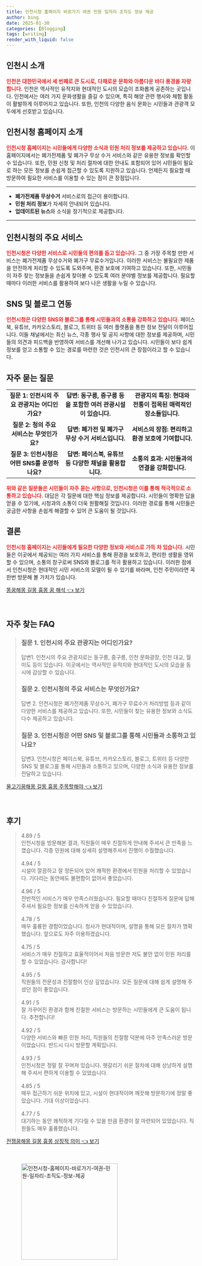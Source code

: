 ```yaml
---
title: 인천시청 홈페이지 바로가기 여권 민원 일자리 조직도 정보 제공
author: bing
date: 2025-01-30
categories: [Blogging]
tags: [writing]
render_with_liquid: false
---
```



<h2 id='인천시_소개'>인천시 소개</h2>

<p><b><span style="color: #ee2323;">인천은 대한민국에서 세 번째로 큰 도시로, 다채로운 문화와 아름다운 바다 풍경을 자랑합니다.</span></b> 인천은 역사적인 유적지와 현대적인 도시의 모습이 조화롭게 공존하는 곳입니다. 인천에서는 여러 가지 문화생활을 즐길 수 있으며, 특히 해양 관련 행사와 체험 활동이 활발하게 이루어지고 있습니다. 또한, 인천의 다양한 음식 문화는 시민들과 관광객 모두에게 선호받고 있습니다.</p>

<h2 id='인천시청_홈페이지_소개'>인천시청 홈페이지 소개</h2>

<p><b><span style="color: #ee2323;">인천시청 홈페이지는 시민들에게 다양한 소식과 민원 처리 정보를 제공하고 있습니다.</span></b> 이 홈페이지에서는 폐가전제품 및 폐가구 무상 수거 서비스와 같은 유용한 정보를 확인할 수 있습니다. 또한, 민원 신청 및 처리 절차에 대한 안내도 포함되어 있어 시민들이 필요로 하는 모든 정보를 손쉽게 접근할 수 있도록 지원하고 있습니다. 언제든지 필요할 때 방문하여 필요한 서비스를 이용할 수 있는 점이 큰 장점입니다.</p>

<hr />

<ul>
    <li><b>폐가전제품 무상수거</b> 서비스로의 접근이 용이합니다.</li>
    <li><b>민원 처리 정보</b>가 자세히 안내되어 있습니다.</li>
    <li><b>업데이트된 뉴스</b>와 소식을 정기적으로 제공합니다.</li>
</ul>

<hr />

<h2 id='주요_서비스'>인천시청의 주요 서비스</h2>

<p><b><span style="color: #ee2323;">인천시청은 다양한 서비스로 시민들의 편의를 돕고 있습니다.</span></b> 그 중 가장 주목할 만한 서비스는 폐가전제품 무상수거와 폐가구 무료수거입니다. 이러한 서비스는 불필요한 제품을 안전하게 처리할 수 있도록 도와주며, 환경 보호에 기여하고 있습니다. 또한, 시민들이 자주 찾는 정보들을 손쉽게 찾아볼 수 있도록 여러 분야별 정보를 제공합니다. 필요할 때마다 이러한 서비스를 활용하여 보다 나은 생활을 누릴 수 있습니다.</p>

<h2 id='SNS_및_블로그_연동'>SNS 및 블로그 연동</h2>

<p><b><span style="color: #ee2323;">인천시청은 다양한 SNS와 블로그를 통해 시민들과의 소통을 강화하고 있습니다.</span></b> 페이스북, 유튜브, 카카오스토리, 블로그, 트위터 등 여러 플랫폼을 통한 정보 전달이 이루어집니다. 이들 채널에서는 최신 뉴스, 각종 행사 및 공지 사항에 대한 정보를 제공하며, 시민들의 의견과 피드백을 반영하여 서비스를 개선해 나가고 있습니다. 시민들이 보다 쉽게 정보를 얻고 소통할 수 있는 경로를 마련한 것은 인천시의 큰 장점이라고 할 수 있습니다.</p>

<h2 id='자주_묻는_질문'>자주 묻는 질문</h2>

<table>
    <tr>
        <td style="text-align: center; height: 17px;"><b>질문 1: 인천시의 주요 관광지는 어디인가요?</b></td>
        <td style="text-align: center; height: 17px;"><b>답변: 동구릉, 중구릉 등을 포함한 여러 관광시설이 있습니다.</b></td>
        <td style="text-align: center; height: 17px;"><b>관광지의 특징: 현대와 전통이 접목된 매력적인 장소들입니다.</b></td>
    </tr>
    <tr>
        <td style="text-align: center; height: 17px;"><b>질문 2: 청의 주요 서비스는 무엇인가요?</b></td>
        <td style="text-align: center; height: 17px;"><b>답변: 폐가전 및 폐가구 무상 수거 서비스입니다.</b></td>
        <td style="text-align: center; height: 17px;"><b>서비스의 장점: 편리하고 환경 보호에 기여합니다.</b></td>
    </tr>
    <tr>
        <td style="text-align: center; height: 17px;"><b>질문 3: 인천시청은 어떤 SNS를 운영하나요?</b></td>
        <td style="text-align: center; height: 17px;"><b>답변: 페이스북, 유튜브 등 다양한 채널을 활용합니다.</b></td>
        <td style="text-align: center; height: 17px;"><b>소통의 효과: 시민들과의 연결을 강화합니다.</b></td>
    </tr>
</table>

<p><b><span style="color: #ee2323;">위와 같은 질문들은 시민들이 자주 묻는 사항으로, 인천시청은 이를 통해 적극적으로 소통하고 있습니다.</span></b> 대답은 각 질문에 대한 핵심 정보를 제공합니다. 시민들이 명확한 답을 얻을 수 있기에, 시청과의 소통이 더욱 원활해질 것입니다. 이러한 경로를 통해 시민들은 궁금한 사항을 손쉽게 해결할 수 있어 큰 도움이 될 것입니다.</p>

<h2 id='결론'>결론</h2>

<p><b><span style="color: #ee2323;">인천시청 홈페이지는 시민들에게 필요한 다양한 정보와 서비스로 가득 차 있습니다.</span></b> 시민들은 이곳에서 제공되는 여러 가지 서비스를 통해 환경을 보호하고, 편리한 생활을 영위할 수 있으며, 소통의 창구로써 SNS와 블로그를 적극 활용하고 있습니다. 이러한 점에서 인천시청은 현대적인 시민 서비스의 모델이 될 수 있기를 바라며, 인천 주민이라면 꼭 한번 방문해 볼 가치가 있습니다.</p>


<p><a class="click-button" title="똥꿈해몽 길몽 흉몽 꿈 해석" href="https://aptwhite.github.io/posts/%EB%98%A5%EA%BF%88%ED%95%B4%EB%AA%BD-%EA%B8%B8%EB%AA%BD-%ED%9D%89%EB%AA%BD-%EA%BF%88-%ED%95%B4%EC%84%9D/" rel="dofollow">똥꿈해몽 길몽 흉몽 꿈 해석 👈 보기</a></p><br>
<h2 id='자주_찾는_FAQ'>자주 찾는 FAQ</h2>
<div itemscope="" itemtype="https://schema.org/FAQPage"> 
<blockquote> 
<div itemscope="" itemprop="mainEntity" itemtype="https://schema.org/Question"> 
<h3 itemprop="name">질문 1. 인천시의 주요 관광지는 어디인가요?</h3> 
<div itemscope="" itemprop="acceptedAnswer" itemtype="https://schema.org/Answer"> 
<span itemprop="text"> 
<p>답변1. 인천시의 주요 관광지로는 동구릉, 중구릉, 인천 문화광장, 인천 대교, 월미도 등이 있습니다. 이곳에서는 역사적인 유적지와 현대적인 도시의 모습을 동시에 감상할 수 있습니다.</p> 
</span> 
</div> 
</div> 
<div itemscope="" itemprop="mainEntity" itemtype="https://schema.org/Question"> 
<h3 itemprop="name">질문 2. 인천시청의 주요 서비스는 무엇인가요?</h3> 
<div itemscope="" itemprop="acceptedAnswer" itemtype="https://schema.org/Answer"> 
<span itemprop="text"> 
<p>답변 2. 인천시청은 폐가전제품 무상수거, 폐가구 무료수거 처리방법 등과 같이 다양한 서비스를 제공하고 있습니다. 또한, 시민들이 찾는 유용한 정보와 소식도 다수 제공하고 있습니다.</p> 
</span> 
</div> 
</div> 
<div itemscope="" itemprop="mainEntity" itemtype="https://schema.org/Question"> 
<h3 itemprop="name">질문 3. 인천시청은 어떤 SNS 및 블로그를 통해 시민들과 소통하고 있나요?</h3> 
<div itemscope="" itemprop="acceptedAnswer" itemtype="https://schema.org/Answer"> 
<span itemprop="text"> 
<p>답변3. 인천시청은 페이스북, 유튜브, 카카오스토리, 블로그, 트위터 등 다양한 SNS 및 블로그를 통해 시민들과 소통하고 있으며, 다양한 소식과 유용한 정보를 전달하고 있습니다.</p> 
</span> 
</div> 
</div> 
</blockquote> 
</div>
<p><a class="click-button" title="물고기꿈해몽 길몽 흉몽 주목할해야" href="https://aptwhite.github.io/posts/%EB%AC%BC%EA%B3%A0%EA%B8%B0%EA%BF%88%ED%95%B4%EB%AA%BD-%EA%B8%B8%EB%AA%BD-%ED%9D%89%EB%AA%BD-%EC%A3%BC%EB%AA%A9%ED%95%A0%ED%95%B4%EC%95%BC/" rel="dofollow">물고기꿈해몽 길몽 흉몽 주목할해야 👈 보기</a></p><br>
<h2 id='후기'>후기</h2>
<div itemscope itemtype="https://schema.org/Product">
  <blockquote>
  <div itemprop="review" itemscope itemtype="https://schema.org/Review">
      <div itemprop="reviewRating" itemscope itemtype="https://schema.org/Rating"> <span itemprop="ratingValue">4.89</span> / <span itemprop="bestRating">5</span> </div>
      <span itemprop="reviewBody">인천시청을 방문해본 결과, 직원들이 매우 친절하게 안내해 주셔서 큰 만족을 느꼈습니다. 각종 민원에 대해 상세히 설명해주셔서 진행이 수월했습니다.</span>
  </div>
  <br>
  <div itemprop="review" itemscope itemtype="https://schema.org/Review">
      <div itemprop="reviewRating" itemscope itemtype="https://schema.org/Rating"> <span itemprop="ratingValue">4.94</span> / <span itemprop="bestRating">5</span> </div>
      <span itemprop="reviewBody">시설이 깔끔하고 잘 정돈되어 있어 쾌적한 환경에서 민원을 처리할 수 있었습니다. 기다리는 동안에도 불편함이 없어서 좋았습니다.</span>
  </div>
  <br>
  <div itemprop="review" itemscope itemtype="https://schema.org/Review">
      <div itemprop="reviewRating" itemscope itemtype="https://schema.org/Rating"> <span itemprop="ratingValue">4.96</span> / <span itemprop="bestRating">5</span> </div>
      <span itemprop="reviewBody">전반적인 서비스가 매우 만족스러웠습니다. 필요할 때마다 친절하게 질문에 답해주셔서 필요한 정보를 신속하게 얻을 수 있었습니다.</span>
  </div>
  <br>
  <div itemprop="review" itemscope itemtype="https://schema.org/Review">
      <div itemprop="reviewRating" itemscope itemtype="https://schema.org/Rating"> <span itemprop="ratingValue">4.78</span> / <span itemprop="bestRating">5</span> </div>
      <span itemprop="reviewBody">매우 훌륭한 경험이었습니다. 청사가 현대적이며, 설명을 통해 모든 절차가 명확했습니다. 앞으로도 자주 이용하겠습니다.</span>
  </div>
  <br>
  <div itemprop="review" itemscope itemtype="https://schema.org/Review">
      <div itemprop="reviewRating" itemscope itemtype="https://schema.org/Rating"> <span itemprop="ratingValue">4.75</span> / <span itemprop="bestRating">5</span> </div>
      <span itemprop="reviewBody">서비스가 매우 친절하고 효율적이어서 처음 방문한 저도 불안 없이 민원 처리를 할 수 있었습니다. 감사합니다!</span>
  </div>
  <br>
  <div itemprop="review" itemscope itemtype="https://schema.org/Review">
      <div itemprop="reviewRating" itemscope itemtype="https://schema.org/Rating"> <span itemprop="ratingValue">4.95</span> / <span itemprop="bestRating">5</span> </div>
      <span itemprop="reviewBody">직원들의 전문성과 친절함이 인상 깊었습니다. 모든 질문에 대해 쉽게 설명해 주셨던 점이 좋았습니다.</span>
  </div>
  <br>
  <div itemprop="review" itemscope itemtype="https://schema.org/Review">
      <div itemprop="reviewRating" itemscope itemtype="https://schema.org/Rating"> <span itemprop="ratingValue">4.91</span> / <span itemprop="bestRating">5</span> </div>
      <span itemprop="reviewBody">잘 가꾸어진 환경과 함께 친절한 서비스는 방문하는 시민들에게 큰 도움이 됩니다. 추천합니다!</span>
  </div>
  <br>
  <div itemprop="review" itemscope itemtype="https://schema.org/Review">
      <div itemprop="reviewRating" itemscope itemtype="https://schema.org/Rating"> <span itemprop="ratingValue">4.92</span> / <span itemprop="bestRating">5</span> </div>
      <span itemprop="reviewBody">다양한 서비스와 빠른 민원 처리, 직원들의 친절함 덕분에 아주 만족스러운 방문이었습니다. 반드시 다시 방문할 계획입니다.</span>
  </div>
  <br>
  <div itemprop="review" itemscope itemtype="https://schema.org/Review">
      <div itemprop="reviewRating" itemscope itemtype="https://schema.org/Rating"> <span itemprop="ratingValue">4.93</span> / <span itemprop="bestRating">5</span> </div>
      <span itemprop="reviewBody">인천시청은 정말 잘 꾸며져 있습니다. 헷갈리기 쉬운 절차에 대해 상냥하게 설명해 주셔서 편하게 이용할 수 있었습니다.</span>
  </div>
  <br>
  <div itemprop="review" itemscope itemtype="https://schema.org/Review">
      <div itemprop="reviewRating" itemscope itemtype="https://schema.org/Rating"> <span itemprop="ratingValue">4.85</span> / <span itemprop="bestRating">5</span> </div>
      <span itemprop="reviewBody">매우 접근하기 쉬운 위치에 있고, 시설이 현대적이며 깨끗해 방문하기에 정말 좋았습니다. 기대 이상이었습니다.</span>
  </div>
  <br>
  <div itemprop="review" itemscope itemtype="https://schema.org/Review">
      <div itemprop="reviewRating" itemscope itemtype="https://schema.org/Rating"> <span itemprop="ratingValue">4.77</span> / <span itemprop="bestRating">5</span> </div>
      <span itemprop="reviewBody">대기하는 동안 쾌적하게 기다릴 수 있을 만큼 환경이 잘 마련되어 있었습니다. 직원들도 매우 훌륭했습니다.</span>
  </div>
  </blockquote>
</div>
<p><a class="click-button" title="전쟁꿈해몽 길몽 흉몽 상징적 의미" href="https://aptwhite.github.io/posts/%EC%A0%84%EC%9F%81%EA%BF%88%ED%95%B4%EB%AA%BD-%EA%B8%B8%EB%AA%BD-%ED%9D%89%EB%AA%BD-%EC%83%81%EC%A7%95%EC%A0%81-%EC%9D%98%EB%AF%B8/" rel="dofollow">전쟁꿈해몽 길몽 흉몽 상징적 의미 👈 보기</a></p><br>
<figure class="image"><img src="https://aptwhite.github.io/assets/img/thumbnail/인천시청-홈페이지-바로가기-여권-민원-일자리-조직도-정보-제공.webp" alt="인천시청-홈페이지-바로가기-여권-민원-일자리-조직도-정보-제공" width="256" height="256"></figure>